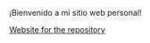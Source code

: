 ¡Bienvenido a mi sitio web personal!

[Website for the repository](https://franciscomeneses.github.io/cv/)

  

